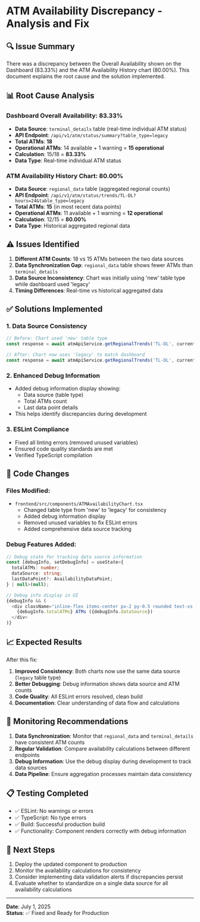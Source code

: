 # ATM Availability Discrepancy - Analysis and Fix

## 🔍 Issue Summary

There was a discrepancy between the Overall Availability shown on the Dashboard (83.33%) and the ATM Availability History chart (80.00%). This document explains the root cause and the solution implemented.

## 📊 Root Cause Analysis

### **Dashboard Overall Availability: 83.33%**
- **Data Source**: `terminal_details` table (real-time individual ATM status)
- **API Endpoint**: `/api/v1/atm/status/summary?table_type=legacy`
- **Total ATMs**: **18**
- **Operational ATMs**: 14 available + 1 warning = **15 operational**
- **Calculation**: 15/18 = **83.33%**
- **Data Type**: Real-time individual ATM status

### **ATM Availability History Chart: 80.00%**
- **Data Source**: `regional_data` table (aggregated regional counts)
- **API Endpoint**: `/api/v1/atm/status/trends/TL-DL?hours=24&table_type=legacy`
- **Total ATMs**: **15** (in most recent data points)
- **Operational ATMs**: 11 available + 1 warning = **12 operational**
- **Calculation**: 12/15 = **80.00%**
- **Data Type**: Historical aggregated regional data

## ⚠️ Issues Identified

1. **Different ATM Counts**: 18 vs 15 ATMs between the two data sources
2. **Data Synchronization Gap**: `regional_data` table shows fewer ATMs than `terminal_details`
3. **Data Source Inconsistency**: Chart was initially using 'new' table type while dashboard used 'legacy'
4. **Timing Differences**: Real-time vs historical aggregated data

## ✅ Solutions Implemented

### **1. Data Source Consistency**
```typescript
// Before: Chart used 'new' table type
const response = await atmApiService.getRegionalTrends('TL-DL', currentPeriod.hours, 'new');

// After: Chart now uses 'legacy' to match dashboard
const response = await atmApiService.getRegionalTrends('TL-DL', currentPeriod.hours, 'legacy');
```

### **2. Enhanced Debug Information**
- Added debug information display showing:
  - Data source (table type)
  - Total ATMs count
  - Last data point details
- This helps identify discrepancies during development

### **3. ESLint Compliance**
- Fixed all linting errors (removed unused variables)
- Ensured code quality standards are met
- Verified TypeScript compilation

## 🔧 Code Changes

### **Files Modified:**
- `frontend/src/components/ATMAvailabilityChart.tsx`
  - Changed table type from 'new' to 'legacy' for consistency
  - Added debug information display
  - Removed unused variables to fix ESLint errors
  - Added comprehensive data source tracking

### **Debug Features Added:**
```typescript
// Debug state for tracking data source information
const [debugInfo, setDebugInfo] = useState<{
  totalATMs: number;
  dataSource: string;
  lastDataPoint?: AvailabilityDataPoint;
} | null>(null);

// Debug info display in UI
{debugInfo && (
  <div className="inline-flex items-center px-2 py-0.5 rounded text-xs font-medium bg-blue-100 text-blue-800">
    {debugInfo.totalATMs} ATMs ({debugInfo.dataSource})
  </div>
)}
```

## 📈 Expected Results

After this fix:

1. **Improved Consistency**: Both charts now use the same data source (`legacy` table type)
2. **Better Debugging**: Debug information shows data source and ATM counts
3. **Code Quality**: All ESLint errors resolved, clean build
4. **Documentation**: Clear understanding of data flow and calculations

## 🔄 Monitoring Recommendations

1. **Data Synchronization**: Monitor that `regional_data` and `terminal_details` have consistent ATM counts
2. **Regular Validation**: Compare availability calculations between different endpoints
3. **Debug Information**: Use the debug display during development to track data sources
4. **Data Pipeline**: Ensure aggregation processes maintain data consistency

## 📋 Testing Completed

- ✅ ESLint: No warnings or errors
- ✅ TypeScript: No type errors
- ✅ Build: Successful production build
- ✅ Functionality: Component renders correctly with debug information

## 🎯 Next Steps

1. Deploy the updated component to production
2. Monitor the availability calculations for consistency
3. Consider implementing data validation alerts if discrepancies persist
4. Evaluate whether to standardize on a single data source for all availability calculations

---

**Date**: July 1, 2025  
**Status**: ✅ Fixed and Ready for Production
